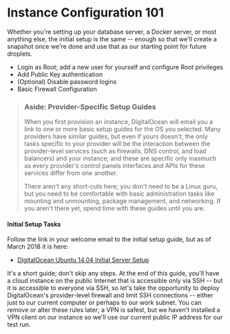 # Instance Configuration 101

Whether you're setting up your database server, a Docker server, or most anything else, the initial setup is the same -- enough so that we'll create a snapshot once we're done and use that as our starting point for future droplets.

* Login as Root; add a new user for yourself and configure Root privileges
* Add Public Key authentication
* \(Optional\) Disable password logins
* Basic Firewall Configuration

> ### Aside: Provider-Specific Setup Guides
>
> When you first provision an instance, DigitalOcean will email you a link to one or more basic setup guides for the OS you selected. Many providers have similar guides, but even if yours doesn't, the only tasks specific to your provider will be the interaction between the provider-level services \(such as firewalls, DNS control, and load balancers\) and your instance; and these are specific only inasmuch as every provider's control panels interfaces and APIs for these services differ from one another. 
>
> There aren't any short-cuts here; you don't need to be a Linux guru, but you need to be comfortable with basic administration tasks like mounting and unmounting, package management, and networking. If you aren't there yet, spend time with these guides until you are.

#### Initial Setup Tasks

Follow the link in your welcome email to the initial setup guide, but as of March 2018 it is here:

* [DigitalOcean Ubuntu 14.04 Initial Server Setup](https://www.digitalocean.com/community/tutorials/initial-server-setup-with-ubuntu-16-04)

It's a short guide; don't skip any steps.  At the end of this guide, you'll have a cloud instance on the public Internet that is accessible only via SSH -- but it is accessible to everyone via SSH, so let's take the opportunity to deploy DigitalOcean's provider-level firewall and limit SSH connections -- either just to our current computer or perhaps to our work subnet. You can remove or alter these rules later; a VPN is safest, but we haven't installed a VPN client on our instance so we'll use our current public IP address for our test run.

